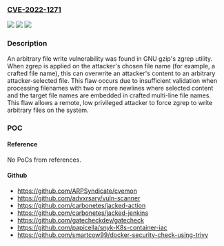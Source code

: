 ### [CVE-2022-1271](https://cve.mitre.org/cgi-bin/cvename.cgi?name=CVE-2022-1271)
![](https://img.shields.io/static/v1?label=Product&message=gzip%2C%20xz-utils&color=blue)
![](https://img.shields.io/static/v1?label=Version&message=n%2Fa&color=blue)
![](https://img.shields.io/static/v1?label=Vulnerability&message=CWE-179%20-%20Incorrect%20Behavior%20Order%3A%20Early%20Validation%2C%20CWE-1173%20Improper%20Use%20of%20Validation%20Framework&color=brighgreen)

### Description

An arbitrary file write vulnerability was found in GNU gzip's zgrep utility. When zgrep is applied on the attacker's chosen file name (for example, a crafted file name), this can overwrite an attacker's content to an arbitrary attacker-selected file. This flaw occurs due to insufficient validation when processing filenames with two or more newlines where selected content and the target file names are embedded in crafted multi-line file names. This flaw allows a remote, low privileged attacker to force zgrep to write arbitrary files on the system.

### POC

#### Reference
No PoCs from references.

#### Github
- https://github.com/ARPSyndicate/cvemon
- https://github.com/advxrsary/vuln-scanner
- https://github.com/carbonetes/jacked-action
- https://github.com/carbonetes/jacked-jenkins
- https://github.com/gatecheckdev/gatecheck
- https://github.com/papicella/snyk-K8s-container-iac
- https://github.com/smartcow99/docker-security-check-using-trivy

